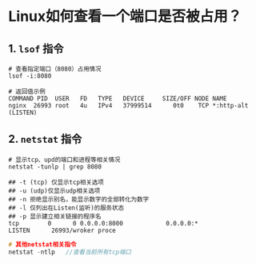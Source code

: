# Linux如何查看一个端口是否被占用？

## 1. `lsof` 指令

```shell
# 查看指定端口（8080）占用情况
lsof -i:8080

# 返回值示例
COMMAND PID  USER   FD   TYPE   DEVICE     SIZE/OFF NODE NAME
nginx  26993 root   4u   IPv4   37999514      0t0    TCP *:http-alt (LISTEN)
```

## 2. `netstat` 指令

```shell
# 显示tcp、upd的端口和进程等相关情况
netstat -tunlp | grep 8080

## -t (tcp) 仅显示tcp相关选项
## -u (udp)仅显示udp相关选项
## -n 拒绝显示别名，能显示数字的全部转化为数字
## -l 仅列出在Listen(监听)的服务状态
## -p 显示建立相关链接的程序名
tcp        0      0 0.0.0.0:8000            0.0.0.0:*               LISTEN      26993/wroker proce
```

```cpp
# 其他netstat相关指令
netstat -ntlp   //查看当前所有tcp端口
```

